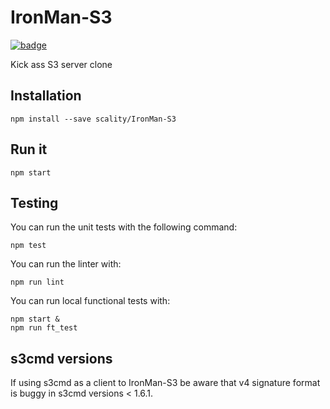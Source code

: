 # IronMan-S3

[![badge][badge]](https://circleci.com/gh/scality/IronMan-S3/tree/master)

Kick ass S3 server clone

## Installation

```shell
npm install --save scality/IronMan-S3
```

## Run it

```shell
npm start
```

## Testing

You can run the unit tests with the following command:

```shell
npm test
```

You can run the linter with:

```shell
npm run lint
```

You can run local functional tests with:

```shell
npm start &
npm run ft_test
```

## s3cmd versions

If using s3cmd as a client to IronMan-S3 be aware that v4 signature format
is buggy in s3cmd versions < 1.6.1.

[badge]: https://circleci.com/gh/scality/IronMan-S3.svg?style=shield&circle-token=1937e3399faf29be09c5eafced1a0a5323341c4c
